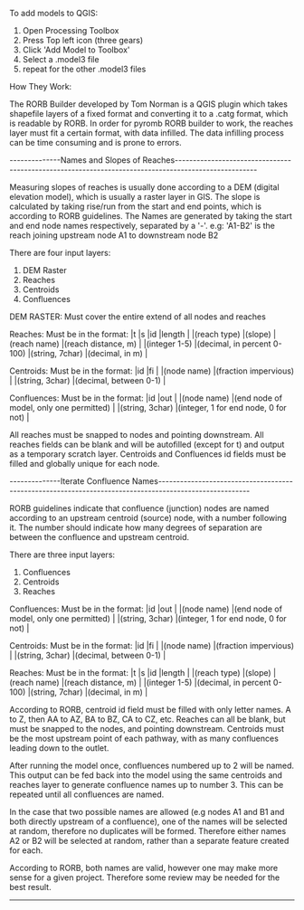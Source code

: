 To add models to QGIS:

1. Open Processing Toolbox
2. Press Top left icon (three gears)
3. Click 'Add Model to Toolbox'
4. Select a .model3 file
5. repeat for the other .model3 files


How They Work:

The RORB Builder developed by Tom Norman is a QGIS plugin which takes shapefile layers of a fixed format and converting it to a .catg format, which is readable by RORB.
In order for pyromb RORB builder to work, the reaches layer must fit a certain format, with data infilled.
The data infilling process can be time consuming and is prone to errors.





--------------Names and Slopes of Reaches----------------------------------------------------------------------------------------------------

Measuring slopes of reaches is usually done according to a DEM (digital elevation model), which is usually a raster layer in GIS.
The slope is calculated by taking rise/run from the start and end points, which is according to RORB guidelines.
The Names are generated by taking the start and end node names respectively, separated by a '-'.
e.g: 'A1-B2' is the reach joining upstream node A1 to downstream node B2

There are four input layers:
1. DEM Raster
2. Reaches
3. Centroids
4. Confluences

DEM RASTER:
Must cover the entire extend of all nodes and reaches

Reaches:
Must be in the format:
|t                |s                            |id              |length                |
|(reach type)     |(slope)                      |(reach name)    |(reach distance, m)   |
|(integer 1-5)    |(decimal, in percent 0-100)  |(string, 7char) |(decimal, in m)       |

Centroids:
Must be in the format:
|id                |fi                      |
|(node name)       |(fraction impervious)   |
|(string, 3char)   |(decimal, between 0-1)  |

Confluences:
Must be in the format:
|id                |out                                       |
|(node name)       |(end node of model, only one permitted)   |
|(string, 3char)   |(integer, 1 for end node, 0 for not)      |

All reaches must be snapped to nodes and pointing downstream.
All reaches fields can be blank and will be autofilled (except for t) and output as a temporary scratch layer.
Centroids and Confluences id fields must be filled and globally unique for each node.






--------------Iterate Confluence Names-------------------------------------------------------------------------------------------------------

RORB guidelines indicate that confluence (junction) nodes are named according to an upstream centroid (source) node,
with a number following it.
The number should indicate how many degrees of separation are between the confluence and upstream centroid.

There are three input layers:
1. Confluences
2. Centroids
3. Reaches

Confluences:
Must be in the format:
|id                |out                                       |
|(node name)       |(end node of model, only one permitted)   |
|(string, 3char)   |(integer, 1 for end node, 0 for not)      |

Centroids:
Must be in the format:
|id                |fi                      |
|(node name)       |(fraction impervious)   |
|(string, 3char)   |(decimal, between 0-1)  |

Reaches:
Must be in the format:
|t                |s                            |id              |length                |
|(reach type)     |(slope)                      |(reach name)    |(reach distance, m)   |
|(integer 1-5)    |(decimal, in percent 0-100)  |(string, 7char) |(decimal, in m)       |

According to RORB, centroid id field must be filled with only letter names. A to Z, then AA to AZ, BA to BZ, CA to CZ, etc.
Reaches can all be blank, but must be snapped to the nodes, and pointing downstream.
Centroids must be the most upstream point of each pathway, with as many confluences leading down to the outlet.

After running the model once, confluences numbered up to 2 will be named.
This output can be fed back into the model using the same centroids and reaches layer to generate confluence names up to number 3.
This can be repeated until all confluences are named.

In the case that two possible names are allowed (e.g nodes A1 and B1 and both directly upstream of a confluence),
one of the names will be selected at random, therefore no duplicates will be formed.
Therefore either names A2 or B2 will be selected at random, rather than a separate feature created for each.

According to RORB, both names are valid, however one may make more sense for a given project.
Therefore some review may be needed for the best result.

-------------------------------------------------------------------------------------------------------------------------------------------
